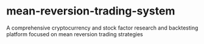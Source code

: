 # mean-reversion-trading-system
A comprehensive cryptocurrency and stock factor research and backtesting platform focused on mean reversion trading strategies
